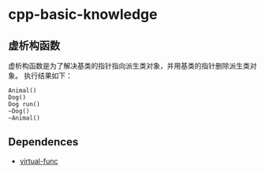 # cpp-basic-knowledge

## 虚析构函数
虚析构函数是为了解决基类的指针指向派生类对象，并用基类的指针删除派生类对象。
执行结果如下：
```
Animal()
Dog()
Dog run()
~Dog()
~Animal()
```
## Dependences
- [virtual-func](https://github.com/Lucas-Chen-10/cpp-basic-knowledge/blob/main/virtual-func.cpp)